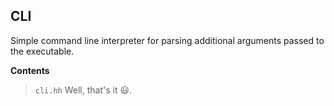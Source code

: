 ## CLI

Simple command line interpreter for parsing additional arguments passed to the executable.

**Contents**
> `cli.hh`
> Well, that's it :smiley:.
